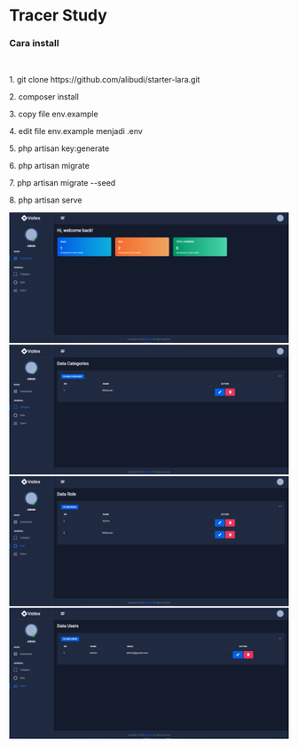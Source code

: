 # Tracer Study

 <h3>Cara install</h3>
        <br>
        <p>1. git clone https://github.com/alibudi/starter-lara.git</p>
        <p>2. composer install</p>
        <p>3. copy file env.example</p>
        <p>4. edit file env.example menjadi .env</p>
        <p>5. php artisan key:generate</p>
        <p>6. php artisan migrate</p>
        <p>7. php artisan migrate --seed</p>
        <p>8. php artisan serve</p>
        <img src="https://github.com/alibudi/starter-lara/blob/main/public/img/dashboardPNG.PNG?raw=true" alt="">
        <br>
        <img src="https://github.com/alibudi/starter-lara/blob/main/public/img/categori.PNG?raw=true" alt="">
        <br>
        <img src="https://github.com/alibudi/starter-lara/blob/main/public/img/role.PNG?raw=true">
        <br>
        <img src="https://github.com/alibudi/starter-lara/blob/main/public/img/user.PNG?raw=true">

